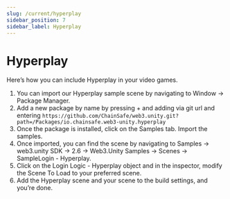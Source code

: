 ```yaml
---
slug: /current/hyperplay
sidebar_position: 7
sidebar_label: Hyperplay
---
```


# Hyperplay

Here’s how you can include Hyperplay in your video games.

1. You can import our Hyperplay sample scene by navigating to Window → Package Manager.
2. Add a new package by name by pressing + and adding via git url and entering `https://github.com/ChainSafe/web3.unity.git?path=/Packages/io.chainsafe.web3-unity.hyperplay`
3. Once the package is installed, click on the Samples tab. Import the samples.
4. Once imported, you can find the scene by navigating to Samples → web3.unity SDK → 2.6 → Web3.Unity Samples → Scenes → SampleLogin - Hyperplay.
5. Click on the Login Logic - Hyperplay object and in the inspector, modify the Scene To Load to your preferred scene.
6. Add the Hyperplay scene and your scene to the build settings, and you’re done.